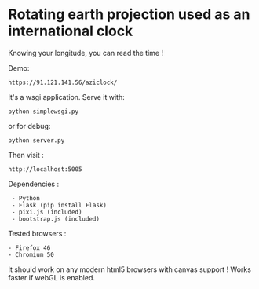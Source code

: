 # Rotating earth projection used as an international clock


Knowing your longitude, you can read the time !

Demo:

    https://91.121.141.56/aziclock/

It's a wsgi application. Serve it with:

    python simplewsgi.py

or for debug:

    python server.py

Then visit :

    http://localhost:5005

Dependencies :

     - Python
     - Flask (pip install Flask)
     - pixi.js (included)
     - bootstrap.js (included)


Tested browsers :

    - Firefox 46
    - Chromium 50

It should work on any modern html5 browsers with canvas support !
Works faster if webGL is enabled.
